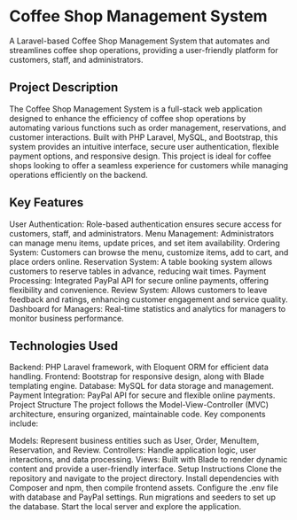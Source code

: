 <h1>Coffee Shop Management System</h1>
A Laravel-based Coffee Shop Management System that automates and streamlines coffee shop operations, providing a user-friendly platform for customers, staff, and administrators.

<h2>Project Description</h2>
The Coffee Shop Management System is a full-stack web application designed to enhance the efficiency of coffee shop operations by automating various functions such as order management, reservations, and customer interactions. Built with PHP Laravel, MySQL, and Bootstrap, this system provides an intuitive interface, secure user authentication, flexible payment options, and responsive design. This project is ideal for coffee shops looking to offer a seamless experience for customers while managing operations efficiently on the backend.

<h2>Key Features</h2>
User Authentication: Role-based authentication ensures secure access for customers, staff, and administrators.
Menu Management: Administrators can manage menu items, update prices, and set item availability.
Ordering System: Customers can browse the menu, customize items, add to cart, and place orders online.
Reservation System: A table booking system allows customers to reserve tables in advance, reducing wait times.
Payment Processing: Integrated PayPal API for secure online payments, offering flexibility and convenience.
Review System: Allows customers to leave feedback and ratings, enhancing customer engagement and service quality.
Dashboard for Managers: Real-time statistics and analytics for managers to monitor business performance.

<h2>Technologies Used</h2>
Backend: PHP Laravel framework, with Eloquent ORM for efficient data handling.
Frontend: Bootstrap for responsive design, along with Blade templating engine.
Database: MySQL for data storage and management.
Payment Integration: PayPal API for secure and flexible online payments.
Project Structure
The project follows the Model-View-Controller (MVC) architecture, ensuring organized, maintainable code. Key components include:

Models: Represent business entities such as User, Order, MenuItem, Reservation, and Review.
Controllers: Handle application logic, user interactions, and data processing.
Views: Built with Blade to render dynamic content and provide a user-friendly interface.
Setup Instructions
Clone the repository and navigate to the project directory.
Install dependencies with Composer and npm, then compile frontend assets.
Configure the .env file with database and PayPal settings.
Run migrations and seeders to set up the database.
Start the local server and explore the application.

